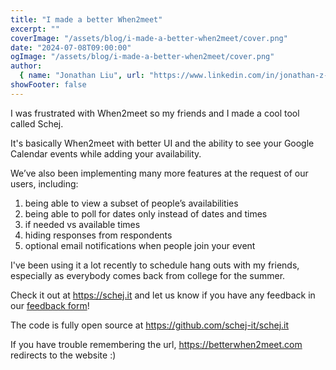 ```yaml
---
title: "I made a better When2meet"
excerpt: ""
coverImage: "/assets/blog/i-made-a-better-when2meet/cover.png"
date: "2024-07-08T09:00:00"
ogImage: "/assets/blog/i-made-a-better-when2meet/cover.png"
author:
  { name: "Jonathan Liu", url: "https://www.linkedin.com/in/jonathan-z-liu/" }
showFooter: false
---
```


I was frustrated with When2meet so my friends and I made a cool tool called Schej.

It's basically When2meet with better UI and the ability to see your Google Calendar events while adding your availability.

We’ve also been implementing many more features at the request of our users, including:

1. being able to view a subset of people’s availabilities
2. being able to poll for dates only instead of dates and times
3. if needed vs available times
4. hiding responses from respondents
5. optional email notifications when people join your event

I've been using it a lot recently to schedule hang outs with my friends, especially as everybody comes back from college for the summer.

Check it out at https://schej.it and let us know if you have any feedback in our [feedback form](https://forms.gle/9AgRy4PQfWfVuBnw8)!

The code is fully open source at https://github.com/schej-it/schej.it

If you have trouble remembering the url, https://betterwhen2meet.com redirects to the website :)
